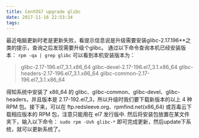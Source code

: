 ```yaml
---
title: CentOS7 upgrade glibc
date: 2017-11-16 22:53:34
tags:
---
```

最近电脑更新时老是更新失败，看提示信息说是升级需要安装glibc-2.17.196**之类的提示，查询之后发现需要升级个glibc。
通过以下命令查询本机已经安装版本：
`rpm -qa | grep glibc`
可以看到本机安装版本为：
>glibc-2.17-196.el7_3.1.x86_64
>glibc-devel-2.17-196.el7_3.1.x86_64
>glibc-headers-2.17-196.el7_3.1.x86_64
>glibc-common-2.17-196.el7_3.1.x86_64

得知系统中安装了 x86_64 的 glibc、glibc-common、glibc-devel、glibc-headers，并且版本是 2.17-192.el7_3，所以升级时我们要下载新版本的以上 4 种 RPM 包。接下来，可以在 ftp.redsleeve.org、rpmfind.net(x86_64) 或百毒云下载相应版本的 RPM 包，注意只能用在 el7 发行版中.
然后将安装包放置在某文件夹下，输入以下命令：
`sudo rpm -Uvh glibc-*`
即可完成更新，然后update下系统，就可以更新系统了。